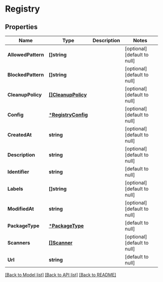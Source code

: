 # Registry

## Properties
Name | Type | Description | Notes
------------ | ------------- | ------------- | -------------
**AllowedPattern** | **[]string** |  | [optional] [default to null]
**BlockedPattern** | **[]string** |  | [optional] [default to null]
**CleanupPolicy** | [**[]CleanupPolicy**](CleanupPolicy.md) |  | [optional] [default to null]
**Config** | [***RegistryConfig**](RegistryConfig.md) |  | [optional] [default to null]
**CreatedAt** | **string** |  | [optional] [default to null]
**Description** | **string** |  | [optional] [default to null]
**Identifier** | **string** |  | [default to null]
**Labels** | **[]string** |  | [optional] [default to null]
**ModifiedAt** | **string** |  | [optional] [default to null]
**PackageType** | [***PackageType**](PackageType.md) |  | [default to null]
**Scanners** | [**[]Scanner**](Scanner.md) |  | [optional] [default to null]
**Url** | **string** |  | [default to null]

[[Back to Model list]](../README.md#documentation-for-models) [[Back to API list]](../README.md#documentation-for-api-endpoints) [[Back to README]](../README.md)


